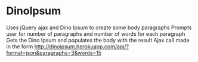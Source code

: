 # DinoIpsum
Uses jQuery ajax and Dino Ipsum to create some body paragraphs
Prompts user for number of paragraphs and number of words for each paragraph
Gets the Dino Ipsum and populates the body with the result
Ajax call made in the form http://dinoipsum.herokuapp.com/api/?format=json&paragraphs=3&words=15
